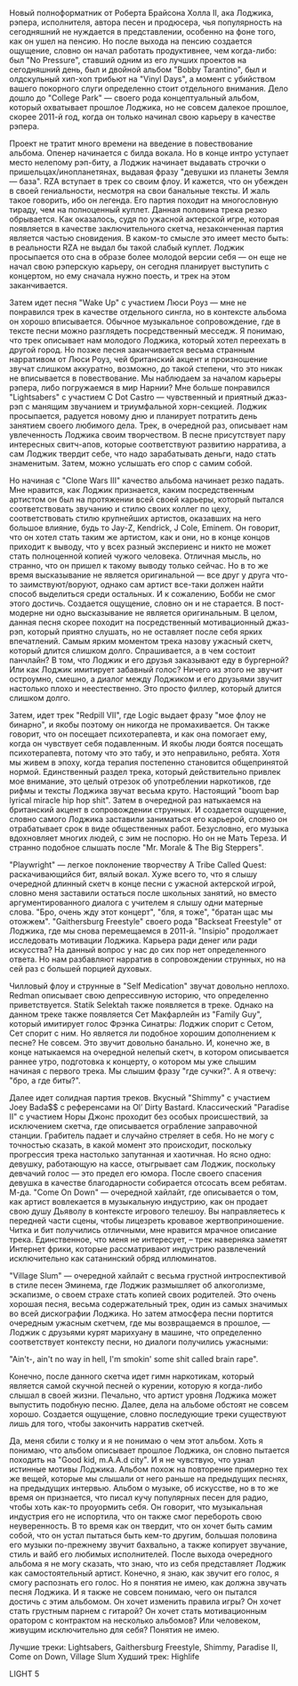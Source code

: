 Новый полноформатник от Роберта Брайсона Холла II, ака Лоджика, рэпера, исполнителя, автора песен и продюсера, чья популярность на сегодняшний не нуждается в представлении, особенно на фоне того, как он ушел на пенсию. Но после выхода на пенсию создается ощущение, словно он начал работать продуктивнее, чем когда-либо: был "No Pressure", ставший одним из его лучших проектов на сегодняшний день, был и двойной альбом "Bobby Tarantino", был и олдскульный хип-хоп трибьют на "Vinyl Days", а момент с убийством вашего покорного слуги определенно стоит отдельного внимания. Дело дошло до "College Park" — своего рода концептуальный альбом, который охватывает прошлое Лоджика, но не совсем далекое прошлое, скорее 2011-й год, когда он только начинал свою карьеру в качестве рэпера.

Проект не тратит много времени на введение в повествование альбома. Опенер начинается с билда вокала. Но в конце интро уступает место нелепому рэп-биту, а Лоджик начинает выдавать строчки о пришельцах/инопланетянах, выдавая фразу "девушки из планеты Земля — база". RZA вступает в трек со своим флоу. И кажется, что он убежден в своей гениальности, несмотря на свои банальные тексты. И жаль такое говорить, ибо он легенда. Его партия походит на многословную тираду, чем на полноценный куплет. Данная половина трека резко обрывается. Как оказалось, судя по ужасной актерской игре, которая появляется в качестве заключительного скетча, незаконченная партия является частью сновидения. В каком-то смысле это имеет место быть: в реальности RZA не выдал бы такой слабый куплет. Лоджик просыпается ото сна в образе более молодой версии себя — он еще не начал свою рэперскую карьеру, он сегодня планирует выступить с концертом, но ему сначала нужно поесть, и трек на этом заканчивается.

Затем идет песня "Wake Up" с участием Люси Роуз — мне не понравился трек в качестве отдельного сингла, но в контексте альбома он хорошо вписывается. Обычное музыкальное сопровождение, где в тексте песни можно разглядеть посредственный месседж. Я понимаю, что трек описывает нам молодого Лоджика, который хотел переехать в другой город. Но позже песня заканчивается весьма странным нарративом от Люси Роуз, чей британский акцент и произношение звучат слишком аккуратно, возможно, до такой степени, что это никак не вписывается в повествование. Мы наблюдаем за началом карьеры рэпера, либо погружаемся в мир Нарнии? Мне больше понравился "Lightsabers" с участием C Dot Castro — чувственный и приятный джаз-рэп с манящим звучанием и триумфальной хорн-секцией. Лоджик просыпается, радуется новому дню и планирует потратить день занятием своего любимого дела. Трек, в очередной раз, описывает нам увлеченность Лоджика своим творчеством. В песне присутствует пару интересных свитч-апов, которые соответствуют развитию нарратива, а сам Лоджик твердит себе, что надо зарабатывать деньги, надо стать знаменитым. Затем, можно услышать его спор с самим собой.

Но начиная с "Clone Wars III" качество альбома начинает резко падать. Мне нравится, как Лоджик признается, каким посредственным артистом он был на протяжении всей своей карьеры, который пытался соответствовать звучанию и стилю своих коллег по цеху, соответствовать стилю крупнейших артистов, оказавших на него большое влияние, будь то Jay-Z, Kendrick, J Cole, Eminem. Он говорит, что он хотел стать таким же артистом, как и они, но в конце концов приходит к выводу, что у всех разный экспериенс и никто не может стать полноценной копией чужого человека. Отличная мысль, но странно, что он пришел к такому выводу только сейчас. Но в то же время высказывание не является оригинальной — все друг у друга что-то заимствуют/воруют, однако сам артист все-таки должен найти способ выделиться среди остальных. И к сожалению, Бобби не смог этого достичь. Создается ощущение, словно он и не старается. В пост-модерне ни одно высказывание не является оригинальным. В целом, данная песня скорее походит на посредственный мотивационный джаз-рэп, который приятно слушать, но не оставляет после себя ярких впечатлений. Самым ярким моментом трека назову ужасный скетч, который длится слишком долго. Спрашивается, а в чем состоит панчлайн? В том, что Лоджик и его друзья заказывают еду в бургерной? Или как Лоджик имитирует забавный голос? Ничего из этого не звучит остроумно, смешно, а диалог между Лоджиком и его друзьями звучит настолько плохо и неестественно. Это просто филлер, который длится слишком долго.

Затем, идет трек "Redpill VII", где Logic выдает фразу "мое флоу не бинарно", и якобы поэтому он никогда не промахивается. Он также говорит, что он посещает психотерапевта, и как она помогает ему, когда он чувствует себя подавленным. И якобы люди боятся посещать психотерапевта, потому что это табу, и это неправильно, ребята. Хотя мы живем в эпоху, когда терапия постепенно становится общепринятой нормой. Единственный раздел трека, который действительно привлек мое внимание, это целый отрезок об употреблении наркотиков, где рифмы и тексты Лоджика звучат весьма круто. Настоящий "boom bap lyrical miracle hip hop shit". Затем в очередной раз натыкаемся на британский акцент в сопровождении струнных. И создается ощущение, словно самого Лоджика заставили заниматься его карьерой, словно он отрабатывает срок в виде общественных работ. Безусловно, его музыка вдохновляет многих людей, с эим не поспорю. Но он не Мать Тереза. И странно подобное слышать после "Mr. Morale & The Big Steppers".

"Playwright" — легкое поклонение творчеству A Tribe Called Quest: раскачивающийся бит, вялый вокал. Хуже всего то, что я слышу очередной длинный скетч в конце песни с ужасной актерской игрой, словно меня заставили остаться после школьных занятий, но вместо аргументированного диалога с учителем я слышу одни матерные слова. "Бро, очень жду этот концерт", "бля, я тоже", "братан щас мы отожжем". "Gaithersburg Freestyle" своего рода "Backseat Freestyle" от Лоджика, где мы снова перемещаемся в 2011-й. "Insipio" продолжает исследовать мотивации Лоджика. Карьера ради денег или ради искусства? На данный вопрос у нас до сих пор нет определенного ответа. Но нам разбавляют нарратив в сопровождении струнных, но на сей раз с большей порцией духовых.

Чилловый флоу и струнные в "Self Medication" звучат довольно неплохо. Redman описывает свою депрессивную историю, что определенно приветствуется. Statik Selektah также появляется в треке. Однако на данном треке также появляется Сет Макфарлейн из "Family Guy", который имитирует голос Фрэнка Синатры: Лоджик спорит с Сетом, Сет спорит с ним. Но является ли подобное хорошим дополнением к песне? Не совсем. Это звучит довольно банально. И, конечно же, в конце натыкаемся на очередной нелепый скетч, в котором описывается раннее утро, подготовка к концерту, о котором мы уже слышим начиная с первого трека. Мы слышим фразу "где сучки?". А я отвечу: "бро, а где биты?".

Далее идет солидная партия треков. Вкусный "Shimmy" с участием Joey Bada$$ с референсами на Ol’ Dirty Bastard. Классический "Paradise II" с участием Норы Джонс проходит без особых происшествий, за исключением скетча, где описывается ограбление заправочной станции. Грабитель падает и случайно стреляет в себя. Но не могу с точностью сказать, в какой момент это происходит, поскольку прогрессия трека настолько запутанная и хаотичная. Но ясно одно: девушку, работающую на кассе, отыгрывает сам Лоджик, поскольку девчачий голос — это предел его юмора. После своего спасения девушка в качестве благодарности собирается отсосать всем ребятам. М-да. "Come On Down" — очередной хайлайт, где описывается о том, как артист вовлекается в музыкальную индустрию, как он продает свою душу Дьяволу в контексте игрового телешоу. Вы направляетесь к передней части сцены, чтобы лицезреть кровавое жертвоприношение. Читка и бит получились отличными, мне нравится мрачное описание трека. Единственное, что меня не интересует, – трек наверняка заметят Интернет фрики, которые рассматривают индустрию развлечений исключительно как сатанинский обряд иллюминатов.

"Village Slum" — очередной хайлайт с весьма грустной интроспективой в стиле песен Эминема, где Лоджик размышляет об алкоголизме, эскапизме, о своем страхе стать копией своих родителей. Это очень хорошая песня, весьма содержательный трек, один из самых значимых во всей дискографии Лоджика. Но затем атмосфера песни портится очередным ужасным скетчем, где мы возвращаемся в прошлое, — Лоджик с друзьями курят марихуану в машине, что определенно соответствует контексту песни, но диалоги получились ужасными:

"Ain't-, ain't no way in hell, I'm smokin' some shit called brain rape".

Конечно, после данного скетча идет гимн наркотикам, который является самой скучной песней о курении, которую я когда-либо слышал в своей жизни. Печально, что артист уровня Лоджика может выпустить подобную песню. Далее, дела на альбоме обстоят не совсем хорошо. Создается ощущение, словно последующие треки существуют лишь для того, чтобы закончить нарратив скетчей.

Да, меня сбили с толку и я не понимаю о чем этот альбом. Хоть я понимаю, что альбом описывает прошлое Лоджика, он словно пытается походить на "Good kid, m.A.A.d city". И я не чувствую, что узнал истинные мотивы Лоджика. Альбом похож на повторение примерно тех же вещей, которые мы слышали от него раньше на предыдущих песнях, на предыдущих интервью. Альбом о музыке, об искусстве, но в то же время он признается, что писал кучу популярных песен для радио, чтобы хоть как-то проуормить себя. Он говорит, что музыкальная индустрия его не испортила, что он также смог перебороть свою неуверенность. В то время как он твердит, что он хочет быть самим собой, что он устал пытаться быть кем-то другим, большая половина его музыки по-прежнему звучит бахвально, а также копирует звучание, стиль и вайб его любимых исполнителей. После выхода очередного альбома я не могу сказать, что знаю, что из себя представляет Лоджик как самостоятельный артист. Конечно, я знаю, как звучит его голос, я смогу распознать его голос. Но я понятия не имею, как должна звучать песня Лоджика. И я также не совсем понимаю, чего он пытался достичь с этим альбомом. Он хочет изменить правила игры? Он хочет стать грустным парнем с гитарой? Он хочет стать мотивационным оратором с контрактом на несколько альбомов? Или человеком, живущим исключительно для себя? Понятия не имею.

Лучшие треки: Lightsabers, Gaithersburg Freestyle, Shimmy, Paradise II, Come on Down, Village Slum
Худший трек: Highlife

LIGHT 5
